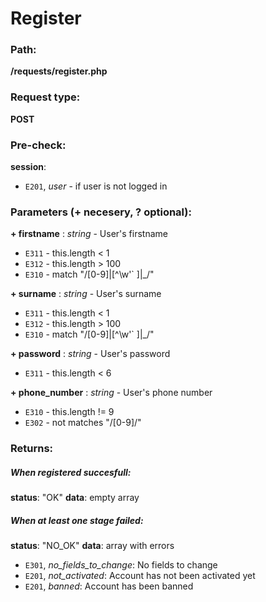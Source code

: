 # Register


### Path:
**/requests/register.php**


### Request type:
**POST**


### Pre-check:

**session**:
* `E201`, *user* - if user is not logged in


### Parameters (+ necesery, ? optional):

**+ firstname** : *string* - User's firstname
* `E311` - this.length < 1
* `E312` - this.length > 100
* `E310` - match "/[0-9]|[^\w\'\` ]|\_/"

**+ surname** : *string* - User's surname
* `E311` - this.length < 1
* `E312` - this.length > 100
* `E310` - match "/[0-9]|[^\w\'\` ]|\_/"

**+ password** : *string* - User's password
* `E311` - this.length < 6

**+ phone_number** : *string* - User's phone number
* `E310` - this.length != 9
* `E302` - not matches "/[0-9]/"


### Returns:

##### When registered succesfull:
**status**: "OK"
**data**: empty array

##### When at least one stage failed:
**status**: "NO_OK" 
**data**: array with errors
* `E301`, *no_fields_to_change*: No fields to change
* `E201`, *not_activated*: Account has not been activated yet
* `E201`, *banned*: Account has been banned